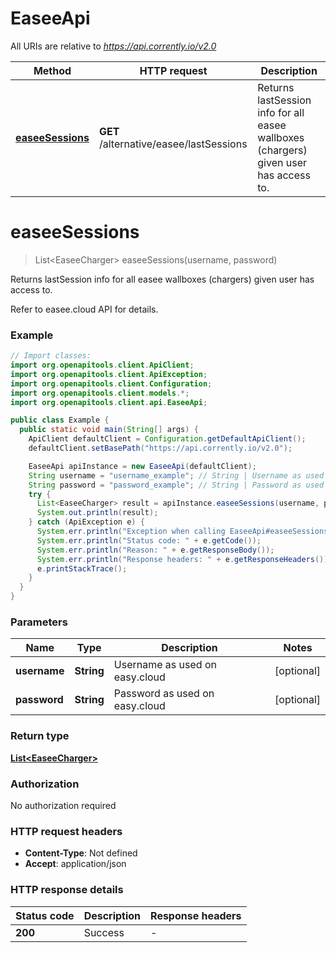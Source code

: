 # EaseeApi

All URIs are relative to *https://api.corrently.io/v2.0*

Method | HTTP request | Description
------------- | ------------- | -------------
[**easeeSessions**](EaseeApi.md#easeeSessions) | **GET** /alternative/easee/lastSessions | Returns lastSession info for all easee wallboxes (chargers) given user has access to.


<a name="easeeSessions"></a>
# **easeeSessions**
> List&lt;EaseeCharger&gt; easeeSessions(username, password)

Returns lastSession info for all easee wallboxes (chargers) given user has access to.

Refer to easee.cloud API for details. 

### Example
```java
// Import classes:
import org.openapitools.client.ApiClient;
import org.openapitools.client.ApiException;
import org.openapitools.client.Configuration;
import org.openapitools.client.models.*;
import org.openapitools.client.api.EaseeApi;

public class Example {
  public static void main(String[] args) {
    ApiClient defaultClient = Configuration.getDefaultApiClient();
    defaultClient.setBasePath("https://api.corrently.io/v2.0");

    EaseeApi apiInstance = new EaseeApi(defaultClient);
    String username = "username_example"; // String | Username as used on easy.cloud
    String password = "password_example"; // String | Password as used on easy.cloud
    try {
      List<EaseeCharger> result = apiInstance.easeeSessions(username, password);
      System.out.println(result);
    } catch (ApiException e) {
      System.err.println("Exception when calling EaseeApi#easeeSessions");
      System.err.println("Status code: " + e.getCode());
      System.err.println("Reason: " + e.getResponseBody());
      System.err.println("Response headers: " + e.getResponseHeaders());
      e.printStackTrace();
    }
  }
}
```

### Parameters

Name | Type | Description  | Notes
------------- | ------------- | ------------- | -------------
 **username** | **String**| Username as used on easy.cloud | [optional]
 **password** | **String**| Password as used on easy.cloud | [optional]

### Return type

[**List&lt;EaseeCharger&gt;**](EaseeCharger.md)

### Authorization

No authorization required

### HTTP request headers

 - **Content-Type**: Not defined
 - **Accept**: application/json

### HTTP response details
| Status code | Description | Response headers |
|-------------|-------------|------------------|
**200** | Success |  -  |

